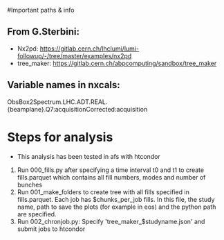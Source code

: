 #Important paths & info

## From G.Sterbini:
- Nx2pd: https://gitlab.cern.ch/lhclumi/lumi-followup/-/tree/master/examples/nx2pd
- tree_maker: https://gitlab.cern.ch/abpcomputing/sandbox/tree_maker

## Variable names in nxcals:
ObsBox2Spectrum.LHC.ADT.REAL.{beamplane}.Q7:acquisitionCorrected:acquisition

# Steps for analysis
- This analysis has been tested in afs with htcondor
1. Run 000_fills.py after specifying a time interval t0 and t1 to create fills.parquet which contains all fill numbers, modes and number of bunches
2. Run 001_make_folders to create tree with all fills specified in fills.parquet. Each job has $chunks_per_job fills. In this file, the study name, path to save the plots (for example in eos) and the python path are specified.
3. Run 002_chronjob.py: Specify 'tree_maker_$studyname.json' and submit jobs to htcondor

